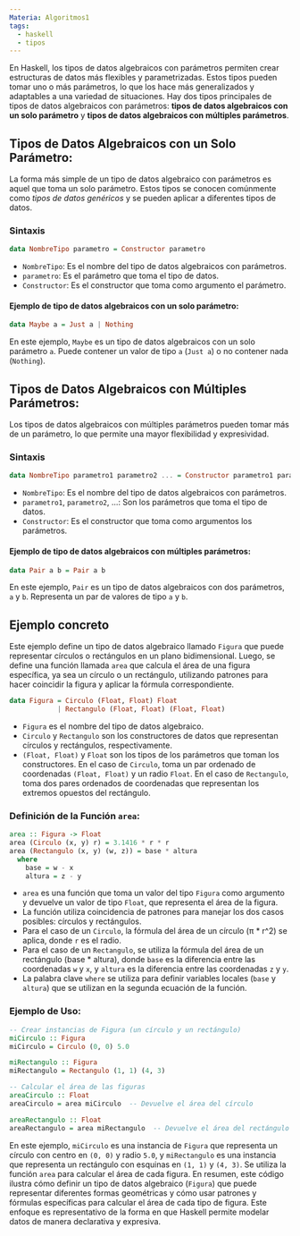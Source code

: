 ```yaml
---
Materia: Algoritmos1
tags:
  - haskell
  - tipos
---
```

En Haskell, los tipos de datos algebraicos con parámetros permiten crear estructuras de datos más flexibles y parametrizadas. Estos tipos pueden tomar uno o más parámetros, lo que los hace más generalizados y adaptables a una variedad de situaciones. Hay dos tipos principales de tipos de datos algebraicos con parámetros: **tipos de datos algebraicos con un solo parámetro** y **tipos de datos algebraicos con múltiples parámetros**.

## Tipos de Datos Algebraicos con un Solo Parámetro:
La forma más simple de un tipo de datos algebraico con parámetros es aquel que toma un solo parámetro. Estos tipos se conocen comúnmente como _tipos de datos genéricos_ y se pueden aplicar a diferentes tipos de datos.
### Sintaxis
```haskell
data NombreTipo parametro = Constructor parametro
```
- `NombreTipo`: Es el nombre del tipo de datos algebraicos con parámetros.
- `parametro`: Es el parámetro que toma el tipo de datos.
- `Constructor`: Es el constructor que toma como argumento el parámetro.

#### Ejemplo de tipo de datos algebraicos con un solo parámetro:
```haskell
data Maybe a = Just a | Nothing
```
En este ejemplo, `Maybe` es un tipo de datos algebraicos con un solo parámetro `a`. Puede contener un valor de tipo `a` (`Just a`) o no contener nada (`Nothing`).

## Tipos de Datos Algebraicos con Múltiples Parámetros:
Los tipos de datos algebraicos con múltiples parámetros pueden tomar más de un parámetro, lo que permite una mayor flexibilidad y expresividad.
### Sintaxis
```haskell
data NombreTipo parametro1 parametro2 ... = Constructor parametro1 parametro2 ...
```
- `NombreTipo`: Es el nombre del tipo de datos algebraicos con parámetros.
- `parametro1`, `parametro2`, ...: Son los parámetros que toma el tipo de datos.
- `Constructor`: Es el constructor que toma como argumentos los parámetros.
#### Ejemplo de tipo de datos algebraicos con múltiples parámetros:
```haskell
data Pair a b = Pair a b
```
En este ejemplo, `Pair` es un tipo de datos algebraicos con dos parámetros, `a` y `b`. Representa un par de valores de tipo `a` y `b`.

## Ejemplo concreto
Este ejemplo define un tipo de datos algebraico llamado `Figura` que puede representar círculos o rectángulos en un plano bidimensional. Luego, se define una función llamada `area` que calcula el área de una figura específica, ya sea un círculo o un rectángulo, utilizando patrones para hacer coincidir la figura y aplicar la fórmula correspondiente.
```haskell
data Figura = Circulo (Float, Float) Float
            | Rectangulo (Float, Float) (Float, Float)
```
- `Figura` es el nombre del tipo de datos algebraico.
- `Circulo` y `Rectangulo` son los constructores de datos que representan círculos y rectángulos, respectivamente.
- `(Float, Float)` y `Float` son los tipos de los parámetros que toman los constructores. En el caso de `Circulo`, toma un par ordenado de coordenadas `(Float, Float)` y un radio `Float`. En el caso de `Rectangulo`, toma dos pares ordenados de coordenadas que representan los extremos opuestos del rectángulo.
### Definición de la Función `area`:
```haskell
area :: Figura -> Float
area (Circulo (x, y) r) = 3.1416 * r * r
area (Rectangulo (x, y) (w, z)) = base * altura
  where
    base = w - x
    altura = z - y
```
- `area` es una función que toma un valor del tipo `Figura` como argumento y devuelve un valor de tipo `Float`, que representa el área de la figura.
- La función utiliza coincidencia de patrones para manejar los dos casos posibles: círculos y rectángulos.
- Para el caso de un `Circulo`, la fórmula del área de un círculo (π * r^2) se aplica, donde `r` es el radio.
- Para el caso de un `Rectangulo`, se utiliza la fórmula del área de un rectángulo (base * altura), donde `base` es la diferencia entre las coordenadas `w` y `x`, y `altura` es la diferencia entre las coordenadas `z` y `y`.
- La palabra clave `where` se utiliza para definir variables locales (`base` y `altura`) que se utilizan en la segunda ecuación de la función.
### Ejemplo de Uso:
```haskell
-- Crear instancias de Figura (un círculo y un rectángulo)
miCirculo :: Figura
miCirculo = Circulo (0, 0) 5.0

miRectangulo :: Figura
miRectangulo = Rectangulo (1, 1) (4, 3)

-- Calcular el área de las figuras
areaCirculo :: Float
areaCirculo = area miCirculo  -- Devuelve el área del círculo

areaRectangulo :: Float
areaRectangulo = area miRectangulo  -- Devuelve el área del rectángulo
```
En este ejemplo, `miCirculo` es una instancia de `Figura` que representa un círculo con centro en `(0, 0)` y radio `5.0`, y `miRectangulo` es una instancia que representa un rectángulo con esquinas en `(1, 1)` y `(4, 3)`. Se utiliza la función `area` para calcular el área de cada figura.
En resumen, este código ilustra cómo definir un tipo de datos algebraico (`Figura`) que puede representar diferentes formas geométricas y cómo usar patrones y fórmulas específicas para calcular el área de cada tipo de figura. Este enfoque es representativo de la forma en que Haskell permite modelar datos de manera declarativa y expresiva.